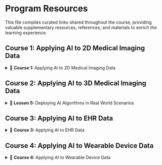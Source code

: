 # Program Resources 
This file compiles curated links shared throughout the course, providing valuable supplementary resources, references, and materials to enrich the learning experience.

## Course 1: Applying AI to 2D Medical Imaging Data
<details> 
  <summary>
      🧠 <b> Course 1: </b> Applying AI to 2D Medical Imaging Data 
  </summary>
<br/> 

course content
course content
</details>

## Course 2: Applying AI to 3D Medical Imaging Data

<details>
  <summary>
      🧠 <b> Lesson 5: </b> Deploying AI Algorithms in Real World Scenarios 
  </summary>
course content
[Nifti file format](https://brainder.org/2012/09/23/the-nifti-file-format/)
</details>

## Course 3: Applying AI to EHR Data 

<details>
  <summary>
      🧠 <b> Course 3: </b> Applying AI to EHR Data 
  </summary>
<br/> 

course content
course content
</details>

## Course 4: Applying AI to Wearable Device Data

<details>
  <summary>
      🧠 <b> Course 4: </b> Applying AI to Wearable Device Data
  </summary>
<br/> 

course content
course content
</details>
